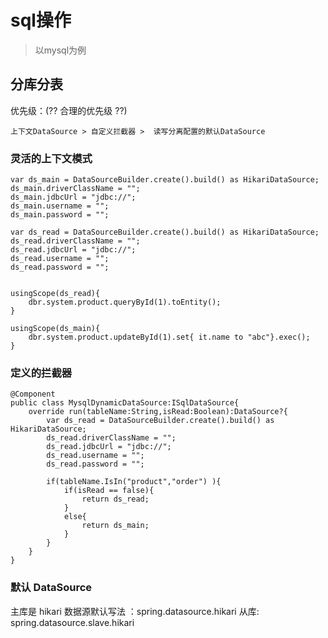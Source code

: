 # sql操作
> 以mysql为例

## 分库分表
优先级：(?? 合理的优先级 ??)

    上下文DataSource > 自定义拦截器 >  读写分离配置的默认DataSource

### 灵活的上下文模式

    var ds_main = DataSourceBuilder.create().build() as HikariDataSource;
    ds_main.driverClassName = "";
    ds_main.jdbcUrl = "jdbc://";
    ds_main.username = "";
    ds_main.password = "";

    var ds_read = DataSourceBuilder.create().build() as HikariDataSource;
    ds_read.driverClassName = "";
    ds_read.jdbcUrl = "jdbc://";
    ds_read.username = "";
    ds_read.password = "";
    
    
    usingScope(ds_read){
        dbr.system.product.queryById(1).toEntity();
    }

    usingScope(ds_main){
        dbr.system.product.updateById(1).set{ it.name to "abc"}.exec();
    }

### 定义的拦截器

    @Component
    public class MysqlDynamicDataSource:ISqlDataSource{
        override run(tableName:String,isRead:Boolean):DataSource?{
            var ds_read = DataSourceBuilder.create().build() as HikariDataSource;
            ds_read.driverClassName = "";
            ds_read.jdbcUrl = "jdbc://";
            ds_read.username = "";
            ds_read.password = "";

            if(tableName.IsIn("product","order") ){
                if(isRead == false){
                    return ds_read;
                }
                else{
                    return ds_main;
                }
            }
        }
    }

### 默认 DataSource

主库是 hikari 数据源默认写法 ：spring.datasource.hikari
从库: spring.datasource.slave.hikari
    

    